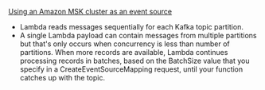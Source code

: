 [Using an Amazon MSK cluster as an event source](https://docs.aws.amazon.com/lambda/latest/dg/with-msk-configure.html)

- Lambda reads messages sequentially for each Kafka topic partition.
- A single Lambda payload can contain messages from multiple partitions but that's only occurs when concurrency is less than number of partitions.
  When more records are available, Lambda continues processing records in batches, based on the BatchSize value that you specify in a CreateEventSourceMapping request, until your function catches up with the topic.
